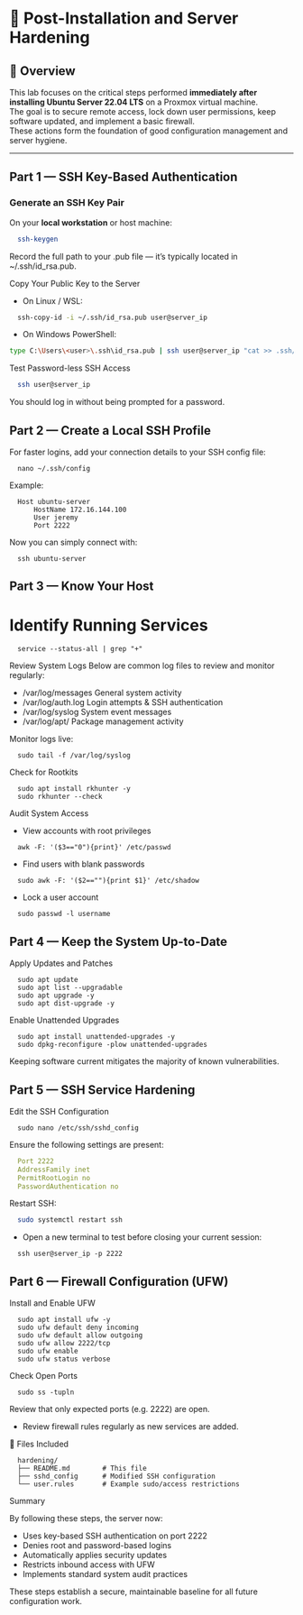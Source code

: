 # 🔐 Post-Installation and Server Hardening

## 🧭 Overview
This lab focuses on the critical steps performed **immediately after installing Ubuntu Server 22.04 LTS** on a Proxmox virtual machine.  
The goal is to secure remote access, lock down user permissions, keep software updated, and implement a basic firewall.  
These actions form the foundation of good configuration management and server hygiene.

---

## Part 1 — SSH Key-Based Authentication

### Generate an SSH Key Pair
On your **local workstation** or host machine:
```bash
  ssh-keygen
```
Record the full path to your .pub file — it’s typically located in ~/.ssh/id_rsa.pub.

Copy Your Public Key to the Server
* On Linux / WSL:
```bash
  ssh-copy-id -i ~/.ssh/id_rsa.pub user@server_ip
```
* On Windows PowerShell:
```bash
type C:\Users\<user>\.ssh\id_rsa.pub | ssh user@server_ip "cat >> .ssh/authorized_keys"
```
Test Password-less SSH Access
```bash
  ssh user@server_ip
```
You should log in without being prompted for a password.

## Part 2 — Create a Local SSH Profile

For faster logins, add your connection details to your SSH config file:
```
  nano ~/.ssh/config
```
Example:
```
  Host ubuntu-server
      HostName 172.16.144.100
      User jeremy
      Port 2222
```
Now you can simply connect with:
```
  ssh ubuntu-server
```

## Part 3 — Know Your Host
# Identify Running Services
```
  service --status-all | grep "+"
```

Review System Logs
Below are common log files to review and monitor regularly:
* /var/log/messages	General system activity
* /var/log/auth.log	Login attempts & SSH authentication
* /var/log/syslog	System event messages
* /var/log/apt/	Package management activity

Monitor logs live:
```
  sudo tail -f /var/log/syslog
```
Check for Rootkits
```
  sudo apt install rkhunter -y
  sudo rkhunter --check
```
Audit System Access
* View accounts with root privileges
```
  awk -F: '($3=="0"){print}' /etc/passwd
```
* Find users with blank passwords
```
  sudo awk -F: '($2==""){print $1}' /etc/shadow
```
* Lock a user account
```
  sudo passwd -l username
```

## Part 4 — Keep the System Up-to-Date

Apply Updates and Patches
```
  sudo apt update
  sudo apt list --upgradable
  sudo apt upgrade -y
  sudo apt dist-upgrade -y
```
Enable Unattended Upgrades
```
  sudo apt install unattended-upgrades -y
  sudo dpkg-reconfigure -plow unattended-upgrades
```
Keeping software current mitigates the majority of known vulnerabilities.

## Part 5 — SSH Service Hardening
Edit the SSH Configuration
```
  sudo nano /etc/ssh/sshd_config
```
Ensure the following settings are present:
```yaml
  Port 2222
  AddressFamily inet
  PermitRootLogin no
  PasswordAuthentication no
```
Restart SSH:
```bash
  sudo systemctl restart ssh
```
 - Open a new terminal to test before closing your current session:
  ```
    ssh user@server_ip -p 2222
  ```
## Part 6 — Firewall Configuration (UFW)
Install and Enable UFW
```
  sudo apt install ufw -y
  sudo ufw default deny incoming
  sudo ufw default allow outgoing
  sudo ufw allow 2222/tcp
  sudo ufw enable
  sudo ufw status verbose
```

Check Open Ports
```
  sudo ss -tupln
```
Review that only expected ports (e.g. 2222) are open.
-  Review firewall rules regularly as new services are added.

📄 Files Included
```
  hardening/
  ├── README.md        # This file
  ├── sshd_config      # Modified SSH configuration
  └── user.rules       # Example sudo/access restrictions
```

Summary

By following these steps, the server now:
* Uses key-based SSH authentication on port 2222
* Denies root and password-based logins
* Automatically applies security updates
* Restricts inbound access with UFW
* Implements standard system audit practices

These steps establish a secure, maintainable baseline for all future configuration work.
